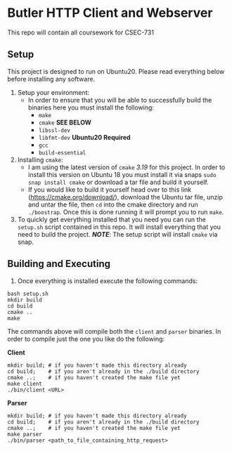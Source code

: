 # Butler HTTP Client and Webserver

This repo will contain all coursework for CSEC-731

## Setup
This project is designed to run on Ubuntu20. Please read everything below before installing any software.
1) Setup your environment:
   * In order to ensure that you will be able to successfully build the binaries here you must install the following:
     * `make`
     * `cmake` **SEE BELOW**
     * `libssl-dev`
     * `libfmt-dev` **Ubuntu20 Required**
     * `gcc`
     * `build-essential`
2) Installing `cmake`:
   * I am using the latest version of `cmake` _3.19_ for this project. In order to install this version on Ubuntu 18 you must install it via snaps `sudo snap install cmake` or download a tar file and build it yourself. 
   * If you would like to build it yourself head over to this link (https://cmake.org/download/), download the Ubuntu tar file, unzip and untar the file, then `cd` into the cmake directory and run `./boostrap`. Once this is done running it will prompt you to run `make`.
3) To quickly get everything installed that you need you can run the `setup.sh` script contained in this repo. It will install everything that you need to build the project. **_NOTE_**: The setup script will install `cmake` via snap.

## Building and Executing

1) Once everything is installed execute the following commands:
```
bash setup.sh
mkdir build
cd build
cmake ..
make
```

The commands above will compile both the `client` and `parser` binaries. In order to compile just the one you like do the following:

**Client**
```
mkdir build; # if you haven't made this directory already
cd build;    # if you aren't already in the ./build directory
cmake ..;    # if you haven't created the make file yet
make client
./bin/client <URL>
```

**Parser**
```
mkdir build; # if you haven't made this directory already
cd build;    # if you aren't already in the ./build directory
cmake ..;    # if you haven't created the make file yet
make parser
./bin/parser <path_to_file_containing_http_request>
```
    
